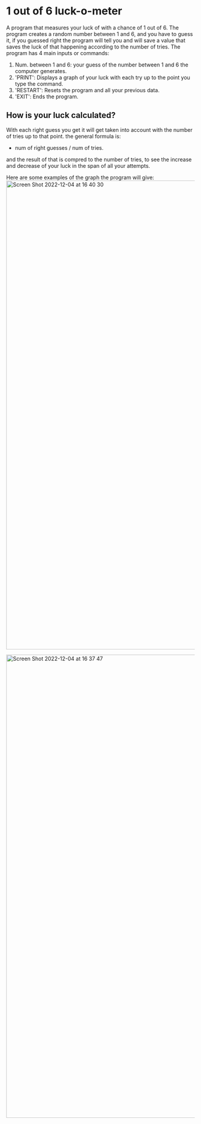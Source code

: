 # 1 out of 6 luck-o-meter

A program that measures your luck of  with a chance of 1 out of 6. The program creates a random number between 1 and 6, and you have to guess it, if you guessed right the program will tell you and will save a value that saves the luck of that happening according to the number of tries. The program has 4 main inputs or commands:
1. Num. between 1 and 6: your guess of the number between 1 and 6 the computer generates.
2. 'PRINT': Displays a graph of your luck with each try up to the point you type the command.
3. 'RESTART': Resets the program and all your previous data.
4. 'EXIT': Ends the program.

## How is your luck calculated?
With each right guess you get it will get taken into account with the number of tries up to that point. the general formula is:
- num of right guesses / num of tries. 

and the result of that is compred to the number of tries, to see the increase and decrease of your luck in the span of all your attempts.

Here are some examples of the graph the program will give:
<img width="1252" alt="Screen Shot 2022-12-04 at 16 40 30" src="https://user-images.githubusercontent.com/111297109/205519862-e45a8776-cd3a-4afe-88bc-809d996d626c.png">


<img width="1237" alt="Screen Shot 2022-12-04 at 16 37 47" src="https://user-images.githubusercontent.com/111297109/205522272-05d00374-b7e5-418c-9365-102912ef924c.png">
